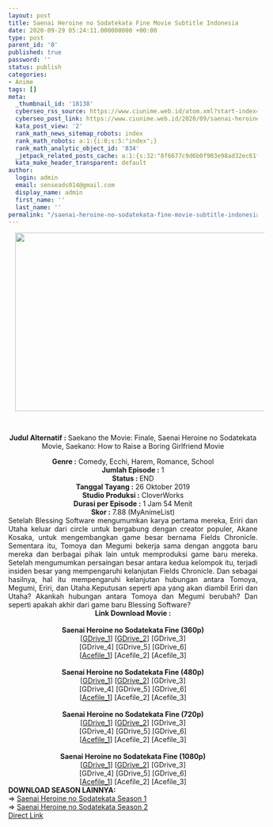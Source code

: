```yaml
---
layout: post
title: Saenai Heroine no Sodatekata Fine Movie Subtitle Indonesia
date: 2020-09-29 05:24:11.000000000 +00:00
type: post
parent_id: '0'
published: true
password: ''
status: publish
categories:
- Anime
tags: []
meta:
  _thumbnail_id: '18138'
  cyberseo_rss_source: https://www.ciunime.web.id/atom.xml?start-index=301&max-results=150
  cyberseo_post_link: https://www.ciunime.web.id/2020/09/saenai-heroine-no-sodatekata-fine-movie.html
  kata_post_view: '2'
  rank_math_news_sitemap_robots: index
  rank_math_robots: a:1:{i:0;s:5:"index";}
  rank_math_analytic_object_id: '834'
  _jetpack_related_posts_cache: a:1:{s:32:"8f6677c9d6b0f903e98ad32ec61f8deb";a:2:{s:7:"expires";i:1653087853;s:7:"payload";a:3:{i:0;a:1:{s:2:"id";i:25977;}i:1;a:1:{s:2:"id";i:25983;}i:2;a:1:{s:2:"id";i:25979;}}}}
  kata_make_header_transparent: default
author:
  login: admin
  email: senseads014@gmail.com
  display_name: admin
  first_name: ''
  last_name: ''
permalink: "/saenai-heroine-no-sodatekata-fine-movie-subtitle-indonesia/"
---
```

<div style="text-align: center;">
<div style="text-align: left;">
<div class="separator" style="clear: both; text-align: center;"><a href="https://1.bp.blogspot.com/-omQoHzU6yUw/X2yUTD7GSCI/AAAAAAAAeSM/xPHnqxglEisz7NiJAMcYzrDzAeof_mWcwCLcBGAsYHQ/s1280/Saenai%2BHeroine%2Bno%2BSodatekata%2BFine.png" style="margin-left: 1em; margin-right: 1em;"><img border="0" data-original-height="720" data-original-width="1280" height="360" src="{{ site.baseurl }}/assets/2020/09/Saenai%2BHeroine%2Bno%2BSodatekata%2BFine.png" width="640" /></a></div>
<p><b><br /></b></div>
<p><b>Judul Alternatif :</b>&nbsp;Saekano the Movie: Finale, Saenai Heroine no Sodatekata Movie, Saekano: How to Raise a Boring Girlfriend Movie</div>
<div style="text-align: center;"><b>Genre :</b>&nbsp;Comedy, Ecchi, Harem, Romance, School</div>
<div style="text-align: center;"><b>Jumlah Episode :</b>&nbsp;1<br /><b>Status :&nbsp;</b>END<br /><b>Tanggal Tayang :</b>&nbsp;26 Oktober 2019<br /><b>Studio Produksi :</b>&nbsp;<b></b>CloverWorks<br /><b>Durasi per Episode :</b>&nbsp;1 Jam 54 Menit</div>
<div style="text-align: center;"><b>Skor :</b>&nbsp;7.88 (MyAnimeList)</div>
<div style="text-align: center;"></div>
<div style="text-align: justify;">Setelah Blessing Software mengumumkan karya pertama mereka, Eriri dan Utaha keluar dari circle untuk bergabung dengan creator populer, Akane Kosaka, untuk mengembangkan game besar bernama Fields Chronicle. Sementara itu, Tomoya dan Megumi bekerja sama dengan anggota baru mereka dan berbagai pihak lain untuk memproduksi game baru mereka. Setelah mengumumkan persaingan besar antara kedua kelompok itu, terjadi insiden besar yang mempengaruhi kelanjutan Fields Chronicle. Dan sebagai hasilnya, hal itu mempengaruhi kelanjutan hubungan antara Tomoya, Megumi, Eriri, dan Utaha.Keputusan seperti apa yang akan diambil Eriri dan Utaha? Akankah hubungan antara Tomoya dan Megumi berubah? Dan seperti apakah akhir dari game baru Blessing Software?</div>
<div style="text-align: justify;"></div>
<div style="text-align: justify;"></div>
<div style="text-align: center;">
<div><b>Link Download Movie :</b></div>
<div><b><br /></b></div>
<div><b>Saenai Heroine no Sodatekata Fine (360p)</b></div>
<div>[<a href="https://drive.google.com/uc?id=1S19Af8DIwvMZxWdauKyMgc8lEgy2S5iq" target="_blank" rel="noopener">GDrive_1</a>] [<a href="https://drive.google.com/uc?id=1dKKzRAplrmT_KYhG26sj5t7kMUMfpGT5" target="_blank" rel="noopener">GDrive_2</a>] [GDrive_3]</div>
<div>[GDrive_4] [GDrive_5] [GDrive_6]</div>
<div>[<a href="https://acefile.co/f/29228642/wibudesu-cara-mengatasi-pacar-yang-membosankan-baik-bd-360p-rar" target="_blank" rel="noopener">Acefile_1</a>] [Acefile_2] [Acefile_3]</div>
<div><b><br /></b></div>
<div><b>Saenai Heroine no Sodatekata Fine (480p)</b></div>
<div>[<a href="https://drive.google.com/uc?id=1Zmox4zxMSBWKoO5wsEC1p6RXT10JPZ3_" target="_blank" rel="noopener">GDrive_1</a>] [<a href="https://drive.google.com/uc?id=1b9vBB0pRvXapbIZdVeUKZrhmNQebftMs" target="_blank" rel="noopener">GDrive_2</a>] [GDrive_3]</div>
<div>[GDrive_4] [GDrive_5] [GDrive_6]</div>
<div>[<a href="https://acefile.co/f/29228644/wibudesu-cara-mengatasi-pacar-yang-membosankan-baik-bd-480p-rar" target="_blank" rel="noopener">Acefile_1</a>] [Acefile_2] [Acefile_3]</div>
<div><b><br /></b></div>
<div><b>Saenai Heroine no Sodatekata Fine (720p)</b></div>
<div>[<a href="https://drive.google.com/uc?id=1-Jsp-eTBjWCOXLrt4zlAHpYYSwR3Zrk1" target="_blank" rel="noopener">GDrive_1</a>] [<a href="https://drive.google.com/uc?id=1GcUt6IiWm8jLW0HGFkg96klcRmyDQenC" target="_blank" rel="noopener">GDrive_2</a>] [GDrive_3]</div>
<div>[GDrive_4] [GDrive_5] [GDrive_6]</div>
<div>[<a href="https://acefile.co/f/29228647/wibudesu-cara-mengatasi-pacar-yang-membosankan-baik-bd-720p-rar" target="_blank" rel="noopener">Acefile_1</a>] [Acefile_2] [Acefile_3]</div>
<div><b><br /></b></div>
<div><b>Saenai Heroine no Sodatekata Fine (1080p)</b></div>
<div>[<a href="https://drive.google.com/uc?id=1ivwNQVDkj02FXtpsq20bxDMTO-S3WA7G" target="_blank" rel="noopener">GDrive_1</a>] [<a href="https://drive.google.com/uc?id=15tsBt7di1DL-LODE2O-CtLnr90t5UzNq" target="_blank" rel="noopener">GDrive_2</a>] [GDrive_3]</div>
<div>[GDrive_4] [GDrive_5] [GDrive_6]</div>
<div>[<a href="https://acefile.co/f/29228653/wibudesu-cara-mengatasi-pacar-yang-membosankan-baik-bd-1080p-rar" target="_blank" rel="noopener">Acefile_1</a>] [Acefile_2] [Acefile_3]</div>
<div style="text-align: left;"></div>
<div style="text-align: left;">
<div style="text-align: justify;"></div>
<div style="text-align: justify;"><b>DOWNLOAD SEASON LAINNYA:</b></div>
<div style="text-align: justify;"></div>
<div style="text-align: justify;">=&gt;&nbsp;<a href="https://www.ciunime.web.id/2019/01/saenai-heroine-no-sodatekata-season-1.html" target="_blank" rel="noopener">Saenai Heroine no Sodatekata Season 1</a></div>
<div style="text-align: justify;">=&gt;&nbsp;<a href="https://www.ciunime.web.id/2019/01/saenai-heroine-no-sodatekata-season-2.html" target="_blank" rel="noopener">Saenai Heroine no Sodatekata Season 2</a></div>
<div style="text-align: justify;"></div>
</div>
</div>
<link rel="stylesheet" href="https://cdnjs.cloudflare.com/ajax/libs/font-awesome/4.7.0/css/font-awesome.min.css" />
<div class="divbtn"> <a href="https://handymansurrender.com/fihup8buzv?key=94550f7ce39444073321dde3b8782f97" class="btn"><i class="fa fa-download"></i> Direct Link</a> </div>
